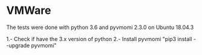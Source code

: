 # VMWare
The tests were done with python 3.6 and pyvmomi 2.3.0 on Ubuntu 18.04.3

1.- Check if have the 3.x version of python 
2.- Install pyvmomi "pip3 install --upgrade pyvmomi"

